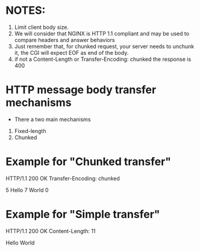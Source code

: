 # NOTES:
1) Limit client body size.
2) We will consider that NGINX is HTTP 1.1 compliant and may be used to compare headers and answer behaviors
3) Just remember that, for chunked request, your server needs to unchunk it, the CGI will expect EOF as end of the body.
4) if not a Content-Length or Transfer-Encoding: chunked the response is 400




# HTTP message body transfer mechanisms
- There a two main mechanisms
1) Fixed-length
2) Chunked


# Example for "Chunked transfer"

HTTP/1.1 200 OK
Transfer-Encoding: chunked

5
Hello
7
 World
0

# Example for "Simple transfer"

HTTP/1.1 200 OK
Content-Length: 11

Hello World